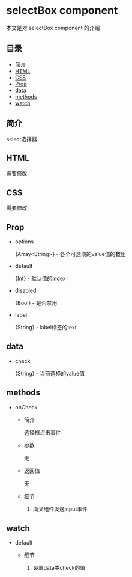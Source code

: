 # selectBox component
本文是对 selectBox component 的介绍

## 目录
- [简介](#introduction)
- [HTML](#HTML)
- [CSS](#CSS)
- [Prop](#Prop)
- [data](#data)
- [methods](#methods)
- [watch](#watch)

<h2 id="introduction">简介</h2>

select选择器

<h2 id="HTML">HTML</h2>

需要修改

<h2 id="CSS">CSS</h2>

需要修改

<h2 id="Prop">Prop</h2>

- options

  {Array\<String\>} - 各个可选项的value值的数组
  
- default

  {Int} - 默认值的index
  
- disabled

  {Bool} - 是否禁用
  
- label

  {String} - label标签的text
  
<h2 id="data">data</h2>

- check

  {String} - 当前选择的value值
  
<h2 id="methods">methods</h2>

- onCheck

  - 简介
  
    选择框点击事件
    
  - 参数
  
    无
    
  - 返回值
  
    无
    
  - 细节
  
    1. 向父组件发送input事件
    
<h2 id="watch">watch</h2>

- default

  - 细节
  
    1. 设置data中check的值
